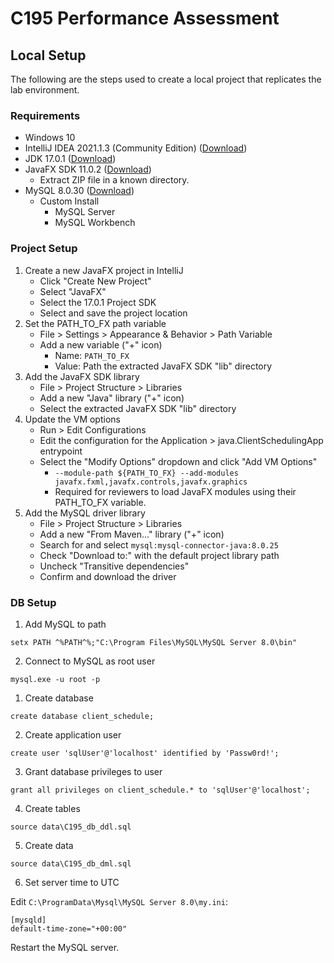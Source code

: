 # C195 Performance Assessment

## Local Setup

The following are the steps used to create a local project that replicates the lab environment.

### Requirements
- Windows 10
- IntelliJ IDEA 2021.1.3 (Community Edition) ([Download](https://download.jetbrains.com/idea/ideaIC-2021.1.3.exe))
- JDK 17.0.1 ([Download](https://download.oracle.com/java/17/archive/jdk-17.0.1_windows-x64_bin.exe))
- JavaFX SDK 11.0.2 ([Download](https://download2.gluonhq.com/openjfx/11.0.2/openjfx-11.0.2_windows-x64_bin-sdk.zip))
    - Extract ZIP file in a known directory.
- MySQL 8.0.30 ([Download](https://dev.mysql.com/get/Downloads/MySQLInstaller/mysql-installer-community-8.0.30.0.msi))
    - Custom Install
        - MySQL Server
        - MySQL Workbench

### Project Setup

1. Create a new JavaFX project in IntelliJ
    - Click "Create New Project"
    - Select "JavaFX"
    - Select the 17.0.1 Project SDK
    - Select and save the project location
2. Set the PATH_TO_FX path variable
    - File > Settings > Appearance & Behavior > Path Variable
    - Add a new variable ("+" icon)
        - Name: `PATH_TO_FX`
        - Value: Path the extracted JavaFX SDK "lib" directory
3. Add the JavaFX SDK library
    - File > Project Structure > Libraries
    - Add a new "Java" library ("+" icon)
    - Select the extracted JavaFX SDK "lib" directory
4. Update the VM options
    - Run > Edit Configurations
    - Edit the configuration for the Application > java.ClientSchedulingApp entrypoint
    - Select the "Modify Options" dropdown and click "Add VM Options"
        - `--module-path ${PATH_TO_FX} --add-modules javafx.fxml,javafx.controls,javafx.graphics`
        - Required for reviewers to load JavaFX modules using their PATH_TO_FX variable.
5. Add the MySQL driver library
    - File > Project Structure > Libraries
    - Add a new "From Maven..." library ("+" icon)
    - Search for and select `mysql:mysql-connector-java:8.0.25`
    - Check "Download to:" with the default project library path
    - Uncheck "Transitive dependencies"
    - Confirm and download the driver

### DB Setup

1. Add MySQL to path

```
setx PATH ^%PATH^%;"C:\Program Files\MySQL\MySQL Server 8.0\bin"
```

2. Connect to MySQL as root user

```
mysql.exe -u root -p
```

1. Create database

```
create database client_schedule;
```

2. Create application user

```
create user 'sqlUser'@'localhost' identified by 'Passw0rd!';
```

3. Grant database privileges to user

```
grant all privileges on client_schedule.* to 'sqlUser'@'localhost';
```

4. Create tables

```
source data\C195_db_ddl.sql
```

5. Create data

```
source data\C195_db_dml.sql
```

6. Set server time to UTC

Edit `C:\ProgramData\Mysql\MySQL Server 8.0\my.ini`:

```
[mysqld]
default-time-zone="+00:00"
```

Restart the MySQL server.
